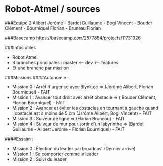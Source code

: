 # Robot-Atmel / sources

###Équipe 2
Alibert Jerôme - Bardet Guillaume - Bogi Vincent - Bouder Clément - Bourniquel Florian - Bruneau Florian

###Basecamp
https://basecamp.com/2577854/projects/11731326

###Infos utiles
- Robot Atmel
- 3 branches principales :  master <-- dev <-- features
- Et une branche par mission

###Missions
####Autonomie : 
- Mission 0 : Arrêt d'urgence avec Blynk.cc => (Jerôme Alibert, Florian Bourniquel) - FAIT
- Mission 1 : Avancer tout droit avec arrêt obstacle => ( Bouder Clément, Florian Bourniquel) - FAIT
- Mission 2 : Avancer et éviter les obstacles en tournant à gauche quand l'obstacle est à moins de 5 cm (Jerôme Alibert, Bogi Vincent) - FAIT
- Mission 3 : Suiveur de ligne => (Florian Bruneau) - FAIT
- Mission 4 : Suiveur de mur pour sortir d'un labyrinthe => (Bardet Guillaume - Alibert Jerôme - Florian Bourniquel) - FAIT

####Essaim : 
- Mission 0 : Élection du leader par broadcast (Dernier arrivé)
- Mission 1 : Se comporter comme le leader
- Mission 2 : Suivi du leader
